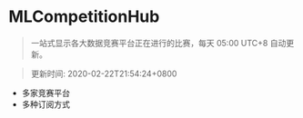 # MLCompetitionHub

> 一站式显示各大数据竞赛平台正在进行的比赛，每天 05:00 UTC+8 自动更新。
  
> 更新时间: 2020-02-22T21:54:24+0800 

* 多家竞赛平台
* 多种订阅方式